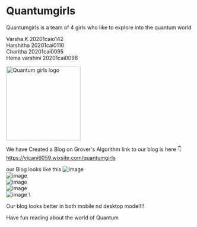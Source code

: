 # Quantumgirls
Quantumgirls is a team of 4 girls who like to explore into the quantum world

Varsha.K 20201caio142
\
Harshitha 20201cai0110
\
Charitha 20201cai0095
\
Hema varshini 20201cai0098

<img src="https://yt3.googleusercontent.com/ytc/AGIKgqMZRi5PpXP8PIa1hh3bo7B5-DNFuij7NY7p5tcTpg=s900-c-k-c0x00ffffff-no-rj" alt="Quantum girls logo" style="height: 200px; width:200px;"/>

We have Created a Blog on Grover's Algorithm 
link to our blog is here 👇
https://yicani6059.wixsite.com/quantumgirls

our Blog looks like this
![image](https://github.com/Lonelypheonix/quantumgirls/assets/55979659/21453fd7-0669-4d89-9cbf-6ae8082028ea)
\
![image](https://github.com/Lonelypheonix/quantumgirls/assets/55979659/9b0ea244-0ad6-4bd9-9962-7701f8b8ca54)
\
![image](https://github.com/Lonelypheonix/quantumgirls/assets/55979659/68e83b07-f9a3-47af-987d-61eb46c23de5)
\
![image](https://github.com/Lonelypheonix/quantumgirls/assets/55979659/214dc7bf-7219-46ee-87ae-1c61158fcc98)
<br>
![image](https://github.com/Lonelypheonix/quantumgirls/assets/55979659/d5c1208b-518f-4b0d-8f0f-6a118b1f18b6)
\

Our blog looks better in both mobile nd desktop mode!!!!

Have fun reading about the world of Quantum

